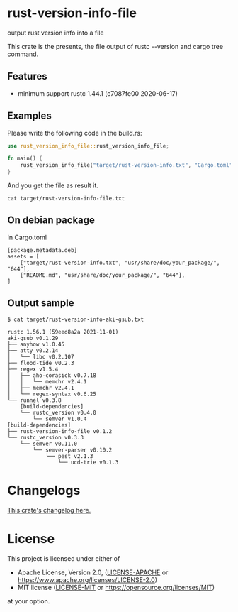 # rust-version-info-file

output rust version info into a file

This crate is the presents, the file output of rustc --version and cargo tree command.

## Features

- minimum support rustc 1.44.1 (c7087fe00 2020-06-17)

## Examples

Please write the following code in the build.rs:

```rust
use rust_version_info_file::rust_version_info_file;

fn main() {
    rust_version_info_file("target/rust-version-info.txt", "Cargo.toml");
}
```

And you get the file as result it.

```
cat target/rust-version-info-file.txt
```

## On debian package

In Cargo.toml

```
[package.metadata.deb]
assets = [
    ["target/rust-version-info.txt", "usr/share/doc/your_package/", "644"],
    ["README.md", "usr/share/doc/your_package/", "644"],
]
```

## Output sample

```
$ cat target/rust-version-info-aki-gsub.txt
```

```
rustc 1.56.1 (59eed8a2a 2021-11-01)
aki-gsub v0.1.29
├── anyhow v1.0.45
├── atty v0.2.14
│   └── libc v0.2.107
├── flood-tide v0.2.3
├── regex v1.5.4
│   ├── aho-corasick v0.7.18
│   │   └── memchr v2.4.1
│   ├── memchr v2.4.1
│   └── regex-syntax v0.6.25
└── runnel v0.3.8
    [build-dependencies]
    └── rustc_version v0.4.0
        └── semver v1.0.4
[build-dependencies]
├── rust-version-info-file v0.1.2
└── rustc_version v0.3.3
    └── semver v0.11.0
        └── semver-parser v0.10.2
            └── pest v2.1.3
                └── ucd-trie v0.1.3
```

# Changelogs

[This crate's changelog here.](https://github.com/aki-akaguma/rust-version-info-file/blob/main/CHANGELOG.md)

# License

This project is licensed under either of

 * Apache License, Version 2.0, ([LICENSE-APACHE](LICENSE-APACHE) or
   https://www.apache.org/licenses/LICENSE-2.0)
 * MIT license ([LICENSE-MIT](LICENSE-MIT) or
   https://opensource.org/licenses/MIT)

at your option.

